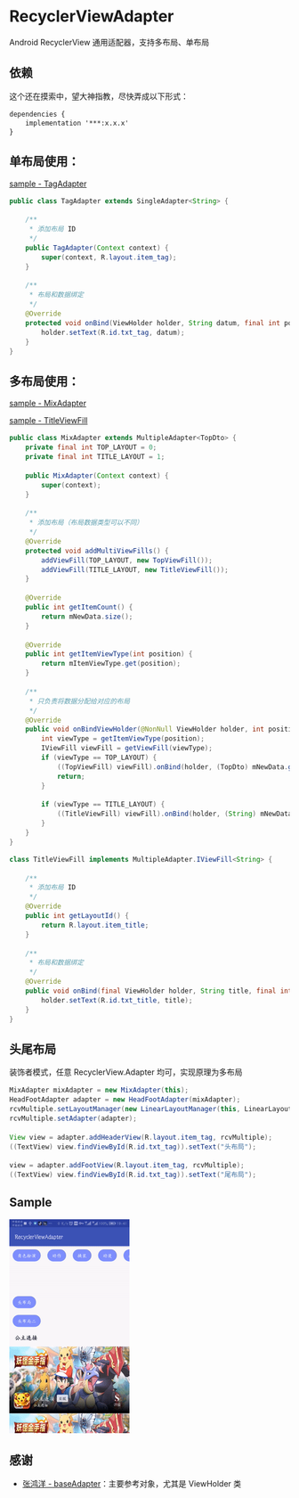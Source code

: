 # RecyclerViewAdapter
Android RecyclerView 通用适配器，支持多布局、单布局

## 依赖
这个还在摸索中，望大神指教，尽快弄成以下形式：

```
dependencies {
    implementation '***:x.x.x'
}
```

## 单布局使用：
[sample - TagAdapter](./sample/src/main/java/com/csp/sample/adapter/adapter/TagAdapter.java)
``` java
public class TagAdapter extends SingleAdapter<String> {

    /**
     * 添加布局 ID
     */
    public TagAdapter(Context context) {
        super(context, R.layout.item_tag);
    }

    /**
     * 布局和数据绑定
     */
    @Override
    protected void onBind(ViewHolder holder, String datum, final int position) {
        holder.setText(R.id.txt_tag, datum);
    }
}
```

## 多布局使用：
[sample - MixAdapter](./sample/src/main/java/com/csp/sample/adapter/adapter/MixAdapter.java)

[sample - TitleViewFill](./sample/src/main/java/com/csp/sample/adapter/adapter/TitleViewFill.java)

``` java
public class MixAdapter extends MultipleAdapter<TopDto> {
    private final int TOP_LAYOUT = 0;
    private final int TITLE_LAYOUT = 1;

    public MixAdapter(Context context) {
        super(context);
    }

    /**
     * 添加布局（布局数据类型可以不同）
     */
    @Override
    protected void addMultiViewFills() {
        addViewFill(TOP_LAYOUT, new TopViewFill());
        addViewFill(TITLE_LAYOUT, new TitleViewFill());
    }

    @Override
    public int getItemCount() {
        return mNewData.size();
    }

    @Override
    public int getItemViewType(int position) {
        return mItemViewType.get(position);
    }

    /**
     * 只负责将数据分配给对应的布局
     */
    @Override
    public void onBindViewHolder(@NonNull ViewHolder holder, int position) {
        int viewType = getItemViewType(position);
        IViewFill viewFill = getViewFill(viewType);
        if (viewType == TOP_LAYOUT) {
            ((TopViewFill) viewFill).onBind(holder, (TopDto) mNewData.get(position), position);
            return;
        }

        if (viewType == TITLE_LAYOUT) {
            ((TitleViewFill) viewFill).onBind(holder, (String) mNewData.get(position), position);
        }
    }
}
```
``` java
class TitleViewFill implements MultipleAdapter.IViewFill<String> {

    /**
     * 添加布局 ID
     */
    @Override
    public int getLayoutId() {
        return R.layout.item_title;
    }

    /**
     * 布局和数据绑定
     */
    @Override
    public void onBind(final ViewHolder holder, String title, final int position) {
        holder.setText(R.id.txt_title, title);
    }
}
```

## 头尾布局
装饰者模式，任意 RecyclerView.Adapter 均可，实现原理为多布局
``` java
MixAdapter mixAdapter = new MixAdapter(this);
HeadFootAdapter adapter = new HeadFootAdapter(mixAdapter);
rcvMultiple.setLayoutManager(new LinearLayoutManager(this, LinearLayoutManager.VERTICAL, false));
rcvMultiple.setAdapter(adapter);

View view = adapter.addHeaderView(R.layout.item_tag, rcvMultiple);
((TextView) view.findViewById(R.id.txt_tag)).setText("头布局");

view = adapter.addFootView(R.layout.item_tag, rcvMultiple);
((TextView) view.findViewById(R.id.txt_tag)).setText("尾布局");
```

## Sample
![sample.gif](./img/sample.gif)

## 感谢
- [张鸿洋 - baseAdapter](https://github.com/hongyangAndroid/baseAdapter)：主要参考对象，尤其是 ViewHolder 类

